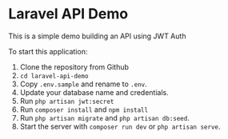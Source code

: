 # Laravel API Demo

This is a simple demo building an API using JWT Auth

To start this application:

1. Clone the repository from Github
2. `cd laravel-api-demo`
3. Copy `.env.sample` and rename to `.env`.
4. Update your database name and credentials.
5. Run `php artisan jwt:secret`
6. Run `composer install` and `npm install`
7. Run `php artisan migrate` and `php artisan db:seed`.
8. Start the server with `composer run dev` or `php artisan serve`.

